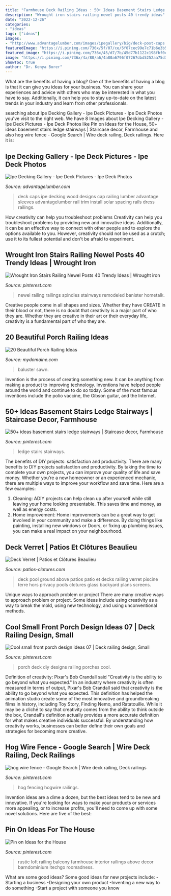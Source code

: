 ```yaml
---
title: "Farmhouse Deck Railing Ideas : 50+ Ideas Basement Stairs Ledge Stairways"
description: "Wrought iron stairs railing newel posts 40 trendy ideas"
date: "2022-12-26"
categories:
- "ideas"
tags: ["ideas"]
images:
- "http://www.advantagelumber.com/images/ipegallery/big/deck-post-caps.jpg"
featuredImage: "https://i.pinimg.com/736x/5f/07/ce/5f07cec99e7c71b6e3b5faf19f3a6b96.jpg"
featured_image: "https://i.pinimg.com/736x/45/d7/7b/45d77b1122c198fbf0c4dc038ebfa505.jpg"
image: "https://i.pinimg.com/736x/4a/80/a6/4a80a6796f07267dbd5252aa75d3b4d6.jpg"
ShowToc: true
author: "Dr. Kenya Borer"
---
```



What are the benefits of having a blog?
One of the benefits of having a blog is that it can give you ideas for your business. You can share your experiences and advice with others who may be interested in what you have to say. Additionally, it can help you to stay up-to-date on the latest trends in your industry and learn from other professionals.

	

		
searching about Ipe Decking Gallery - Ipe Deck Pictures - Ipe Deck Photos you've visit to the right web. We have 8 Images about Ipe Decking Gallery - Ipe Deck Pictures - Ipe Deck Photos like Pin on Ideas for the House, 50+ ideas basement stairs ledge stairways | Staircase decor, Farmhouse and also hog wire fence - Google Search | Wire deck railing, Deck railings. Here it is:
		
    
## Ipe Decking Gallery - Ipe Deck Pictures - Ipe Deck Photos

<img loading=lazy src="http://www.advantagelumber.com/images/ipegallery/big/deck-post-caps.jpg" onerror="this.onerror=null;this.src='https://tse4.mm.bing.net/th?id=OIP.SJMNIzSCtonHpfAeRoYdfgHaFk&amp;pid=15.1';" alt="Ipe Decking Gallery - Ipe Deck Pictures - Ipe Deck Photos">

_Source: advantagelumber.com_

>deck caps ipe decking wood designs cap railing lumber advantage sleeves advantagelumber rail trim install solar spacing rails dress railings. 

	

How creativity can help you troubleshoot problems
Creativity can help you troubleshoot problems by providing new and innovative ideas. Additionally, it can be an effective way to connect with other people and to explore the options available to you. However, creativity should not be used as a crutch; use it to its fullest potential and don't be afraid to experiment.

    
## Wrought Iron Stairs Railing Newel Posts 40 Trendy Ideas | Wrought Iron

<img loading=lazy src="https://i.pinimg.com/736x/45/d7/7b/45d77b1122c198fbf0c4dc038ebfa505.jpg" onerror="this.onerror=null;this.src='https://tse4.mm.bing.net/th?id=OIP.JEuKg0BjynKCayKJU38h4gAAAA&amp;pid=15.1';" alt="Wrought Iron Stairs Railing Newel Posts 40 Trendy Ideas | Wrought iron">

_Source: pinterest.com_

>newel railing railings spindles stairways remodeled banister hometalk. 

	

Creative people come in all shapes and sizes. Whether they have CREATE in their blood or not, there is no doubt that creativity is a major part of who they are. Whether they are creative in their art or their everyday life, creativity is a fundamental part of who they are.

    
## 20 Beautiful Porch Railing Ideas

<img loading=lazy src="https://www.mydomaine.com/thmb/usFOM2qGrlI5-d5t43qx7OpF47k=/800x0/filters:no_upscale():max_bytes(150000):strip_icc()/DSC07118-b3f9c0190aa2448693ad54a439603ae7.jpeg" onerror="this.onerror=null;this.src='https://tse1.mm.bing.net/th?id=OIP.10815FAlR--NRs2mAULLjwHaLJ&amp;pid=15.1';" alt="20 Beautiful Porch Railing Ideas">

_Source: mydomaine.com_

>baluster sawn. 

	

Invention is the process of creating something new. It can be anything from making a product to improving technology. Inventions have helped people around the world and continue to do so today. Some of the most famous inventions include the polio vaccine, the Gibson guitar, and the Internet.

    
## 50+ Ideas Basement Stairs Ledge Stairways | Staircase Decor, Farmhouse

<img loading=lazy src="https://i.pinimg.com/736x/0c/ca/bc/0ccabce9c1f0e17b43ffaeb64f7e379c.jpg" onerror="this.onerror=null;this.src='https://tse3.mm.bing.net/th?id=OIP.06wONcL2tHXMTIo1cQ1CjwAAAA&amp;pid=15.1';" alt="50+ ideas basement stairs ledge stairways | Staircase decor, Farmhouse">

_Source: pinterest.com_

>ledge stairs stairways. 

	

The benefits of DIY projects: satisfaction and productivity.
There are many benefits to DIY projects satisfaction and productivity. By taking the time to complete your own projects, you can improve your quality of life and save money. Whether you’re a new homeowner or an experienced mechanic, there are multiple ways to improve your workflow and save time. Here are a few examples: 
1. Cleaning: ADIY projects can help clean up after yourself while still leaving your home looking presentable. This saves time and money, as well as energy costs. 
2. Home improvement: Home improvements can be a great way to get involved in your community and make a difference. By doing things like painting, installing new windows or Doors, or fixing up plumbing issues, you can make a real impact on your neighbourhood. 

    
## Deck Verret | Patios Et Clôtures Beaulieu

<img loading=lazy src="https://www.patios-clotures.com/wp-content/uploads/2014/03/IMG_1085.jpg" onerror="this.onerror=null;this.src='https://tse3.mm.bing.net/th?id=OIP.FypSiGt7n97hzdZDvOaM_wHaEi&amp;pid=15.1';" alt="Deck Verret | Patios et Clôtures Beaulieu">

_Source: patios-clotures.com_

>deck pool ground above patios patio et decks railing verret piscine terre hors privacy pools clotures glass backyard plans screens. 

	

Unique ways to approach problem or project
There are many creative ways to approach problem or project. Some ideas include using creativity as a way to break the mold, using new technology, and using unconventional methods.

    
## Cool Small Front Porch Design Ideas 07 | Deck Railing Design, Small

<img loading=lazy src="https://i.pinimg.com/736x/82/03/fc/8203fc3b6feadd8e4570a67073b1f62d.jpg" onerror="this.onerror=null;this.src='https://tse4.mm.bing.net/th?id=OIP.ZHKFw3Ci-YASGJ8rUY4EfgHaLH&amp;pid=15.1';" alt="Cool small front porch design ideas 07 | Deck railing design, Small">

_Source: pinterest.com_

>porch deck diy designs railing porches cool. 

	

Definition of creativity: Pixar's Bob Crandall said "Creativity is the ability to go beyond what you expected."
In an industry where creativity is often measured in terms of output, Pixar's Bob Crandall said that creativity is the ability to go beyond what you expected. This definition has helped the animation studio create some of the most innovative and groundbreaking films in history, including Toy Story, Finding Nemo, and Ratatouille.
While it may be a cliché to say that creativity comes from the ability to think outside the box, Crandall's definition actually provides a more accurate definition for what makes creative individuals successful. By understanding how creativity works, businesses can better define their own goals and strategies for becoming more creative.

    
## Hog Wire Fence - Google Search | Wire Deck Railing, Deck Railings

<img loading=lazy src="https://i.pinimg.com/736x/4a/80/a6/4a80a6796f07267dbd5252aa75d3b4d6.jpg" onerror="this.onerror=null;this.src='https://tse3.mm.bing.net/th?id=OIP.mW7hm2U8KhGjsfTbDEQrkAHaEK&amp;pid=15.1';" alt="hog wire fence - Google Search | Wire deck railing, Deck railings">

_Source: pinterest.com_

>hog fencing hogwire railings. 

	

Invention ideas are a dime a dozen, but the best ideas tend to be new and innovative. If you're looking for ways to make your products or services more appealing, or to increase profits, you'll need to come up with some novel solutions. Here are five of the best: 

    
## Pin On Ideas For The House

<img loading=lazy src="https://i.pinimg.com/736x/5f/07/ce/5f07cec99e7c71b6e3b5faf19f3a6b96.jpg" onerror="this.onerror=null;this.src='https://tse3.mm.bing.net/th?id=OIP.tmupgNJEMEQrsMsiKCKKDAHaLH&amp;pid=15.1';" alt="Pin on Ideas for the House">

_Source: pinterest.com_

>rustic loft railing balcony farmhouse interior railings above decor barndominium itechgo roomadness. 

	

What are some good ideas?
Some good ideas for new projects include: 
-Starting a business 
-Designing your own product 
-Inventing a new way to do something 
-Start a project with someone you know

